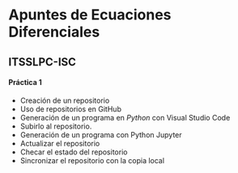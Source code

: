 # Apuntes de Ecuaciones Diferenciales
## ITSSLPC-ISC

#### Práctica 1
- Creación de un repositorio
- Uso de repositorios en GitHub
- Generación de un programa en _Python_  con Visual Studio Code
- Subirlo al repositorio.
- Generación de un programa con Python Jupyter 
- Actualizar el repositorio
- Checar el estado del repositorio
- Sincronizar el repositorio con la copia local